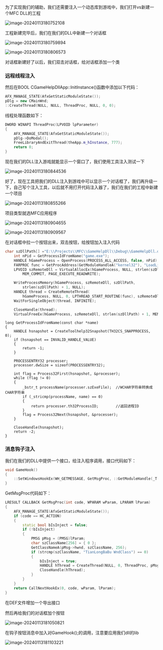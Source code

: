 为了实现我们的辅助，我们还需要注入一个动态库到游戏中，我们打开vs新建一个MFC DLL的工程

![image-20240113180752108](./notesimg/image-20240113180752108.png)

工程新建完毕后，我们在我们的DLL中新建一个对话框

![image-20240113180759894](./notesimg/image-20240113180759894.png)

![image-20240113180806573](./notesimg/image-20240113180806573.png)

对话框新建好了以后，我们双击对话框，给对话框添加一个类

### 远程线程注入

然后在BOOL CGameHelpDllApp::InitInstance()函数中添加以下代码：

```c++
AFX_MANAGE_STATE(AfxGetStaticModuleState());
pDlg = new CMainWnd;
::CreateThread(NULL, NULL, ThreadProc, NULL, 0, 0);
```

线程处理函数如下：

```c++
DWORD WINAPI ThreadProc(LPVOID lpParameter)
{
    AFX_MANAGE_STATE(AfxGetStaticModuleState());
    pDlg->DoModal();
    FreeLibraryAndExitThread(theApp.m_hInstance, 777);
    return 0;
}
```

现在我们的DLL注入游戏就能显示一个窗口了，我们使用工具注入测试一下

![image-20240113180844536](./notesimg/image-20240113180844536.png)

好了，现在工具把我们的DLL注入到游戏中可以显示一个对话框了，我们再升级一下，自己写个注入工具，以后就不用打开代码注入器了，我们在我们的工程中新建一个项目

![image-20240113180855266](./notesimg/image-20240113180855266.png)

项目类型就选MFC应用程序

![image-20240113180904655](./notesimg/image-20240113180904655.png)

![image-20240113180909567](./notesimg/image-20240113180909567.png)

在对话框中拉一个按钮出来，双击按钮，给按钮加入注入代码

```c++
char szDllPath[] ="E:\\Projects\\MFC\\GameHelpDll\\Debug\\GameHelpDll.dll";
    int nPid = GetProcessIdFromName("game.exe");
    HANDLE hGameProcess = OpenProcess(PROCESS_ALL_ACCESS, false, nPid);
    FARPROC func = GetProcAddress(GetModuleHandleA("kernel32"), "LoadLibraryA");
    LPVOID szRemoteDll = VirtualAllocEx(hGameProcess, NULL, strlen(szDllPath) + 1,
        MEM_COMMIT, PAGE_EXECUTE_READWRITE);

    WriteProcessMemory(hGameProcess, szRemoteDll, szDllPath,
        strlen(szDllPath) + 1, NULL);
    HANDLE thread = CreateRemoteThread(
        hGameProcess, NULL, 0, LPTHREAD_START_ROUTINE(func), szRemoteDll, 0, NULL);
    WaitForSingleObject(thread, INFINITE);

    CloseHandle(thread);
    VirtualFreeEx(hGameProcess, szRemoteDll, strlen(szDllPath) + 1, MEM_DECOMMIT);
```

```
long GetProcessIdFromName(const char *name)
{
    HANDLE hsnapshot = CreateToolhelp32Snapshot(TH32CS_SNAPPROCESS, 0);
    if (hsnapshot == INVALID_HANDLE_VALUE)
    {
        return -1;
    }

    PROCESSENTRY32 processer;
    processer.dwSize = sizeof(PROCESSENTRY32);

    int flag = Process32First(hsnapshot, &processer);
    while (flag != 0)
    {
        _bstr_t processName(processer.szExeFile);  //WCHAR字符串转换成CHAR字符串
        if (_stricmp(processName, name) == 0)
        {
            return processer.th32ProcessID;        //返回进程ID
        }
        flag = Process32Next(hsnapshot, &processer);
    }

    CloseHandle(hsnapshot);
    return -2;
}
```



### 消息钩子注入

我们在我们的DLL中提供一个接口，给注入程序调用，接口代码如下：

```c++
void GameHook()
{
    ::SetWindowsHookEx(WH_GETMESSAGE, GetMsgProc, ::GetModuleHandle(_T("MemPlugin.dll")), 0);
}
```

GetMsgProc代码如下：

```c++
LRESULT CALLBACK GetMsgProc(int code, WPARAM wParam, LPARAM lParam)
{
    AFX_MANAGE_STATE(AfxGetStaticModuleState());
    if (code == HC_ACTION)
    {
        static bool bIsInject = false;
        if (!bIsInject)
        {
            PMSG pMsg = (PMSG)lParam;
            char szClassName[256] = { 0 };
            GetClassNameA(pMsg->hwnd, szClassName, 256);
            if (strcmp(szClassName, "TianLongBaBu WndClass") == 0)
            {
                bIsInject = true;
                HANDLE hThread = CreateThread(NULL, 0, ThreadProc, pMsg->hwnd, 0, 0);
                CloseHandle(hThread);
            }
        }
    }
    return CallNextHookEx(0, code, wParam, lParam);
}
```

在DEF文件增加一个导出接口

然后再给我们的对话框加个按钮

![image-20240113181050821](./notesimg/image-20240113181050821.png)

在钩子按钮消息中加入对GameHook();的调用，注意要应用我们dll的lib

![image-20240113181103221](./notesimg/image-20240113181103221.png)